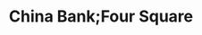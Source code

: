 ---
title: "China Bank;Four Square"
url: /pagadian/china-bank-four-square/
shop: department store
---